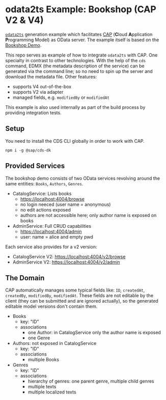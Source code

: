 # odata2ts Example: Bookshop (CAP V2 & V4)

[`odata2ts`](https://github.com/odata2ts/odata2ts) generation example which facilitates
[CAP](https://cap.cloud.sap/docs/about/) (**C**loud **A**pplication **P**rogramming Model) as OData server.
The example itself is based on the [Bookshop Demo](https://github.com/SAP-samples/cloud-cap-samples/tree/main/bookshop).

This repo serves as example of how to integrate `odata2ts` with CAP. One specialty in contrast to other
technologies. With the help of the `cds` command, EDMX (the metadata description of the service) can be
generated via the command line; so no need to spin up the server and download the metadata file.
Other features:

- supports V4 out-of-the-box
- supports V2 via adapter
- managed fields, e.g. `modifiedBy` or `modifiedAt`

This example is also used internally as part of the build process by providing integration tests.

## Setup

You need to install the CDS CLI globally in order to work with CAP.

```shell
npm i -g @sap/cds-dk
```

## Provided Services

The bookshop demo consists of two OData services revolving around the same entities: `Books`, `Authors`, `Genres`.

- CatalogService: Lists books
  - [https://localhost:4004/browse](https://localhost:4004/browse)
  - no login neeced (user name = anonymous)
  - no edit actions exposed
  - authors are not accessible here; only author name is exposed on books
- AdminService: Full CRUD capabilities
  - [https://localhost:4004/admin](https://localhost:4004/admin)
  - user: name = alice and empty pwd

Each service also provides for a v2 version:

- CatalogService V2: [https://localhost:4004/v2/browse](https://localhost:4004/v2/browse)
- AdminService V2: [https://localhost:4004/v2/admin](https://localhost:4004/v2/admin)

## The Domain

CAP automatically manages some typical fields like: `ID`, `createdAt`, `createdBy`, `modifiedBy`, `modifiedAt`.
These fields are not editable by the client (they can be submitted and are ignored actually),
so the generated editable model versions don't contain them.

- Books
  - key: "ID"
  - associations
    - one Author: in CatalogService only the author name is exposed
    - one Genre
- Authors: not exposed in CatalogService
  - key: "ID"
  - associations
    - multiple Books
- Genres
  - key: "ID"
  - associations
    - hierarchy of genres: one parent genre, multiple child genres
    - multiple texts
    - multiple localized texts
